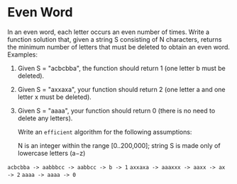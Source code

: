 # Even Word

In an even word, each letter occurs an even number of times.
Write a function solution that, given a string S consisting of N characters, returns the minimum number of letters that must be deleted to obtain an even word.
Examples:

1. Given S = "acbcbba", the function should return 1 (one letter b must be deleted).
2. Given S = "axxaxa", your function should return 2 (one letter a and one letter x must be deleted).
3. Given S = "aaaa", your function should return 0 (there is no need to delete any letters).

    Write an `efficient` algorithm for the following assumptions:

    N is an integer within the range [0..200,000];
    string S is made only of lowercase letters (a−z)

`acbcbba -> aabbbcc -> aabbcc -> b -> 1`
`axxaxa -> aaaxxx -> aaxx -> ax -> 2`
`aaaa -> aaaa -> 0`
